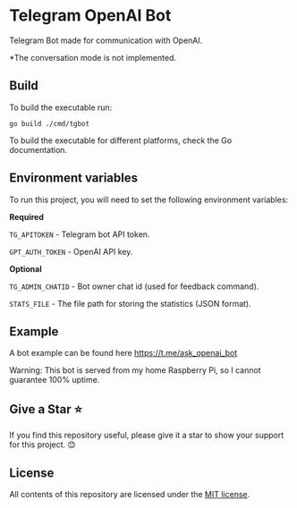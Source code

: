 # Telegram OpenAI Bot

Telegram Bot made for communication with OpenAI.

*The conversation mode is not implemented.

## Build

To build the executable run:

```
go build ./cmd/tgbot
```

To build the executable for different platforms, check the Go documentation.

## Environment variables

To run this project, you will need to set the following environment variables:

**Required**

`TG_APITOKEN` - Telegram bot API token. 

`GPT_AUTH_TOKEN` - OpenAI API key.

**Optional**

`TG_ADMIN_CHATID` - Bot owner chat id (used for feedback command).

`STATS_FILE` - The file path for storing the statistics (JSON format).

## Example

A bot example can be found here https://t.me/ask_openai_bot

Warning: This bot is served from my home Raspberry Pi, so I cannot guarantee 100% uptime. 

## Give a Star ⭐
If you find this repository useful, please give it a star to show your support for this project. 😊

## License
All contents of this repository are licensed under the [MIT license].

[MIT license]: https://github.com/OsoianMarcel/telegram-openai-bot/blob/main/LICENSE
